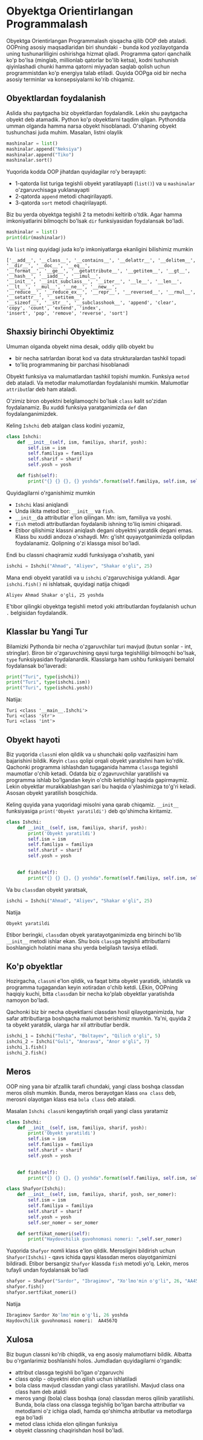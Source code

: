# Obyektga Orientirlangan Programmalash

Obyektga Orientirlangan Programmalash qisqacha qilib OOP deb ataladi. OOPning asosiy maqsadlaridan
biri shundaki - bunda kod yozilayotganda uning tushunarliligini oshirishga hizmat qiladi. 
Programma qatori qanchalik ko'p bo'lsa (minglab, millionlab qatorlar bo'lib ketsa), kodni tushunish qiyinlashadi
chunki hamma qatorni miyyadan saqlab qolish uchun programmistdan ko'p energiya talab etiladi. Quyida
OOPga oid bir necha asosiy terminlar va konsepsiyalarni ko'rib chiqamiz.

## Obyektlardan foydalanish
Aslida shu paytgacha biz obyektlardan foydalandik. Lekin shu paytgacha obyekt deb atamadik.
Python ko'p obyektlarni taqdim qilgan. Pythondda umman olganda hamma narsa obyekt hisoblanadi.
O'shaning obyekt tushunchasi juda muhim. Masalan, listni olaylik

```python
mashinalar = list()
mashinalar.append("Neksiya")
mashinalar.append("Tiko")
mashinalar.sort()
```

Yuqorida kodda OOP jihatdan quyidagilar ro'y berayapti:

- 1-qatorda list turiga tegishli obyekt yaratilayapti (`list()`) va u `mashinalar` o'zgaruvchisaga 
yuklanayapti
- 2-qatorda `append` metodi chaqirilayapti.
- 3-qatorda `sort` metodi chaqirilayapti.

Biz bu yerda obyektga tegishli 2 ta metodni keltirib o'tdik. Agar hamma imkoniyatlarini
bilmoqchi bo'lsak `dir` funksiyasidan foydalansak bo'ladi.

```python
mashinalar = list()
print(dir(mashinalar))
```
Va `list` ning quyidagi juda ko'p imkoniyatlarga ekanligini bilishimiz mumkin
```commandline
['__add__', '__class__', '__contains__', '__delattr__', '__delitem__', '__dir__', '__doc__', '__eq__', 
'__format__', '__ge__', '__getattribute__', '__getitem__', '__gt__', '__hash__', '__iadd__', '__imul__', 
'__init__', '__init_subclass__', '__iter__', '__le__', '__len__', '__lt__', '__mul__', '__ne__', '__new__', 
'__reduce__', '__reduce_ex__', '__repr__', '__reversed__', '__rmul__', '__setattr__', '__setitem__', 
'__sizeof__', '__str__', '__subclasshook__', 'append', 'clear', 'copy', 'count', 'extend', 'index', 
'insert', 'pop', 'remove', 'reverse', 'sort']
```





## Shaxsiy birinchi Obyektimiz
Umuman olganda obyekt nima desak, oddiy qilib obyekt bu 
- bir necha satrlardan iborat kod va data strukturalardan tashkil topadi 
- to'liq programmaning bir parchasi hisoblanadi

Obyekt funksiya va malumatlardan tashkil topishi mumkin. Funksiya `metod` deb ataladi. Va metodlar malumotlardan 
foydalanishi mumkin. Malumotlar `attribut`lar deb ham ataladi.

O'zimiz biron obyektni belgilamoqchi bo'lsak `class` kalit so'zidan foydalanamiz. 
Bu xuddi funksiya yaratganimizda `def` dan foydalanganimizdek. 

Keling `Ishchi` deb atalgan class kodini yozamiz,

```python
class Ishchi:
    def __init__(self, ism, familiya, sharif, yosh):
        self.ism = ism
        self.familiya = familiya
        self.sharif = sharif
        self.yosh = yosh

    def fish(self):
        print("{} {} {}, {} yoshda".format(self.familiya, self.ism, self.sharif, self.yosh))
```

Quyidagilarni o'rganishimiz mumkin
- `Ishchi` klasi aniqlandi
- Unda iikita metod bor: `__init__` va `fish`. 
- `__init__`da attributlar e'lon qilingan. Mn: ism, familiya va yoshi.
- `fish` metodi attributlardan foydalanib ishning to'liq ismini chiqaradi.
- Etibor qilishimiz klassni aniqlash degani obyektni yaratdik degani emas. Klass bu xuddi andoza o'xshaydi.
Mn: g'isht quyayotganimizda qolipdan foydalanamiz. Qolipning o'zi klassga misol bo'ladi.


Endi bu classni chaqiramiz xuddi funksiyaga o'xshatib, yani

```python
ishchi = Ishchi("Ahmad", "Aliyev", "Shakar o'gli", 25)
```

Mana endi obyekt yaratildi va u `ishchi` o'zgaruvchisiga yuklandi.
Agar `ishchi.fish()` ni ishlatsak, quyidagi natija chiqadi

```commandline
Aliyev Ahmad Shakar o'gli, 25 yoshda
```

E'tibor qilingki obyektga tegishli metod yoki attributlardan foydalanish uchun `.` belgisidan foydalandik.


## Klasslar bu Yangi Tur

Bilamizki Pythonda bir necha o'zgaruvchilar turi mavjud (butun sonlar - int, stringlar).  Biron bir 
o'zgaruvchining qaysi turga tegishliligi bilmoqchi bo'lsak, `type` funksiyasidan foydalanardik. Klasslarga ham 
ushbu funksiyani bemalol foydalansak bo'laveradi: 

```python
print("Turi", type(ishchi))
print("Turi", type(ishchi.ism))
print("Turi", type(ishchi.yosh))
```

Natija:

```commandline
Turi <class '__main__.Ishchi'>
Turi <class 'str'>
Turi <class 'int'>
```



## Obyekt hayoti

Biz yuqorida `class`ni elon qildik va u shunchaki qolip vazifasizini ham bajarishini bildik. 
Keyin `class` qolipi orqali obyekt yaratishni ham ko'rdik. Qachonki programma ishlashdan tugaganida 
hamma `class`ga tegishli maumotlar o'chib ketadi. Odatda biz o'zgavruvchilar yaratilishi va 
programma ishlab bo'lgandan keyin o'chib ketishligi haqida gapirmaymiz. Lekin obyektlar murakkablashgan sari
bu haqida o'ylashimizga to'g'ri keladi. Asosan obyekt yaratilish bosqichida.

Keling quyida yana yuqoridagi misolni yana qarab chiqamiz. `__init__` funksiyasiga 
`print('Obyekt yaratildi')` deb qo'shimcha kiritamiz.   

```python
class Ishchi:
    def __init__(self, ism, familiya, sharif, yosh):
        print('Obyekt yaratildi')
        self.ism = ism
        self.familiya = familiya
        self.sharif = sharif
        self.yosh = yosh
        

    def fish(self):
        print("{} {} {}, {} yoshda".format(self.familiya, self.ism, self.sharif, self.yosh))
```

Va bu `class`dan obyekt yaratsak,

```python
ishchi = Ishchi("Ahmad", "Aliyev", "Shakar o'gli", 25)
```

Natija 

```commandline
Obyekt yaratildi
```

Etibor beringki, `class`dan obyek yaratayotganimizda eng birinchi bo'lib `__init__` metodi ishlar ekan.
Shu bois `class`ga tegishli attributlarni boshlangich holatini mana shu yerda belgilash tavsiya etiladi.


## Ko'p obyektlar

Hozirgacha, `class`ni e'lon qildik, va faqat bitta obyekt yaratidk, ishlatdik va programma tugagandan keyin 
xotiradan o'chib ketdi. LEkin, OOPning haqiqiy kuchi, bitta `class`dan bir necha ko'plab obyektlar yaratishda
namoyon bo'ladi. 

Qachonki biz bir necha obyektlarni classdan hosil qilayotganimizda, har safar attributlarga
boshqacha malumot berishimiz mumkin. Ya'ni, quyida 2 ta obyekt yaratdik, ularga har xil attributlar berdik.


```python
ishchi_1 = Ishchi("Tesha", "Boltayev", "Qilich o'gli", 5)
ishchi_2 = Ishchi("Guli", "Anorava", "Anor o'gli", 7)
ishchi_1.fish()
ishchi_2.fish()
```



## Meros

OOP ning yana bir afzallik tarafi chundaki, yangi class boshqa classdan meros olish mumkin. Bunda, 
meros berayotgan klass `ona class` deb, merosni olayotgan klass esa `bola class` deb ataladi.

Masalan `Ishchi class`ni kengaytirish orqali yangi class yaratamiz

```python
class Ishchi:
    def __init__(self, ism, familiya, sharif, yosh):
        print('Obyekt yaratildi')
        self.ism = ism
        self.familiya = familiya
        self.sharif = sharif
        self.yosh = yosh
        

    def fish(self):
        print("{} {} {}, {} yoshda".format(self.familiya, self.ism, self.sharif, self.yosh))

class Shafyor(Ishchi):
    def __init__(self, ism, familiya, sharif, yosh, ser_nomer):
        self.ism = ism
        self.familiya = familiya
        self.sharif = sharif
        self.yosh = yosh
        self.ser_nomer = ser_nomer

    def sertfikat_nomeri(self):
        print("Haydovchilik guvohnomasi nomeri: ",self.ser_nomer)

```

Yuqorida `Shafyor` nomli klass e'lon qildik. Merosligini bildirish uchun `Shafyor(Ishchi)` - qavs ichida
qaysi klassdan meros olayotganimizni bildiradi. Etibor bersangiz `Shafyor` klassda `fish` metodi yo'q.
Lekin, meros tufayli undan foydalansak bo'ladi

```python
shafyor = Shafyor("Sardor", "Ibragimov", "Xo'lmo'min o'g'li", 26, "AA4567Q")
shafyor.fish()
shafyor.sertfikat_nomeri()
```

Natija

```python
Ibragimov Sardor Xo'lmo'min o'g'li, 26 yoshda
Haydovchilik guvohnomasi nomeri:  AA4567Q
```


## Xulosa

Biz bugun classni ko'rib chiqdik, va eng asosiy malumotlarni bildik. Albatta bu o'rganlarimiz boshlanishi holos.
Jumdladan quyidagilarni o'rgandik:

- attribut classga tegishli bo'lgan o'zgaruvchi
- class qolip - obyektni elon qilish uchun ishlatiladi
- bola class mavjud classdan yangi class yaratilishi. Mavjud class ona class ham deb ataldi 
- meros yangi (bola) class boshqa (ona) classdan meros qilinib yaratilishi. Bunda, bola class
 ona classga tegishlig bo'lgan barcha attributlar va metodlarni o'z ichiga oladi, hamda qo'shimcha atributlar 
 va metodlarga ega bo'ladi 
- metod class ichida elon qilingan funksiya
- obyekt classning chaqirishdan hosil bo'ladi.















